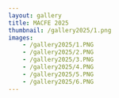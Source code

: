 ```yaml
---
layout: gallery
title: MACFE 2025
thumbnail: /gallery2025/1.png
images:
    - /gallery2025/1.PNG
    - /gallery2025/2.PNG
    - /gallery2025/3.PNG
    - /gallery2025/4.PNG
    - /gallery2025/5.PNG
    - /gallery2025/6.PNG
---
```


<head>
    <link href="/lightboxCSS/lightbox.css" rel="stylesheet" />
</head>

<script src="/lightboxJS/lightbox-plus-jquery.js"></script>

<script> src="/lightboxJS/lightbox.js"</script>

<script>
    lightbox.option({
        'fadeDuration': 200,
        'imageFadeDuration': 200,
        'resizeDuration': 200,
        'alwaysShowNavOnTouchDevices': true,
        'showImageNumberLabel': false,
        'fitImagesInViewport': true
    })
</script>

<style>
.masonry-grid {
  display: grid;
  grid-template-columns: repeat(auto-fill, minmax(200px, 1fr));
  grid-auto-rows: 1px;
  gap: 10px;
}
.masonry-item {
  break-inside: avoid;
}
.masonry-item img {
  width: 100%;
  height: auto;
  display: block;
  border-radius: 6px;
}
.masonry-item a img:hover {
  transform: scale(1.05);
  box-shadow: 0 4px 12px rgba(0, 0, 0, 0.2);
}
</style>

<script>
function resizeAllMasonryGrids() {
  document.querySelectorAll(".masonry-grid").forEach(grid => {
    const rowHeight = 1;
    const rowGap = parseInt(getComputedStyle(grid).getPropertyValue("gap"));

    grid.querySelectorAll(".masonry-item").forEach(item => {
      const img = item.querySelector("img");
      if (!img.complete) {
        img.addEventListener("load", () => resizeItem(item, grid, rowHeight, rowGap));
      } else {
        resizeItem(item, grid, rowHeight, rowGap);
      }
    });
  });
}
function resizeItem(item, grid, rowHeight, rowGap) {
  const content = item.querySelector("img");
  const height = content.getBoundingClientRect().height;
  const span = Math.ceil((height + rowGap) / (rowHeight + rowGap));
  item.style.gridRowEnd = `span ${span}`;
}

window.addEventListener("load", resizeAllMasonryGrids);
window.addEventListener("resize", resizeAllMasonryGrids);
</script>










